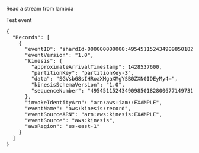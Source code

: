 Read a stream from lambda


Test event

<pre>
{
  "Records": [
    {
      "eventID": "shardId-000000000000:49545115243490985018280067714973144582180062593244200961",
      "eventVersion": "1.0",
      "kinesis": {
        "approximateArrivalTimestamp": 1428537600,
        "partitionKey": "partitionKey-3",
        "data": "SGVsbG8sIHRoaXMgaXMgYSB0ZXN0IDEyMy4=",
        "kinesisSchemaVersion": "1.0",
        "sequenceNumber": "49545115243490985018280067714973144582180062593244200961"
      },
      "invokeIdentityArn": "arn:aws:iam::EXAMPLE",
      "eventName": "aws:kinesis:record",
      "eventSourceARN": "arn:aws:kinesis:EXAMPLE",
      "eventSource": "aws:kinesis",
      "awsRegion": "us-east-1"
    }
  ]
}
</pre>
